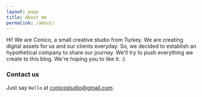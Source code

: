 ```yaml
---
layout: page
title: About me
permalink: /about/
---
```


Hi! We are Conico, a small creative studio from Turkey. We are creating digital assets for us and our clients everyday. So, we decided to establish an hypothetical company to share our journey.  We'll try to push everything we create to this blog. We're hoping you to like it. :)

### Contact us

Just say `Hello` at 
[conicostudio@gmail.com](conicostudio@gmail.com).
